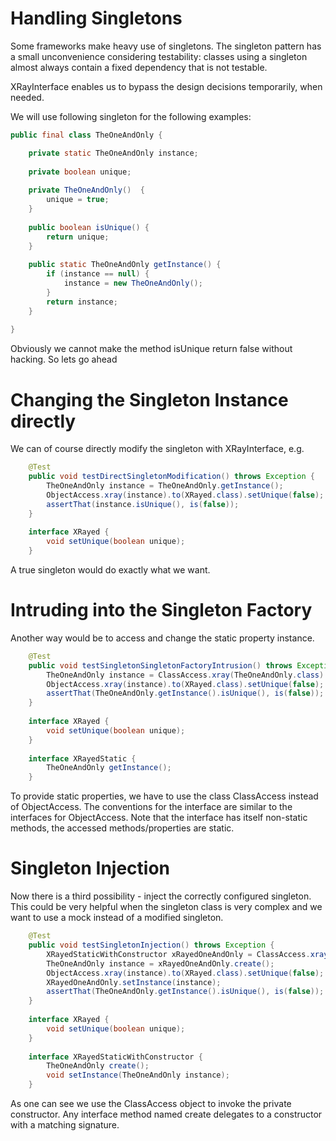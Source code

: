 Handling Singletons
===================
Some frameworks make heavy use of singletons. The singleton pattern has a small unconvenience considering testability: 
classes using a singleton almost always contain a fixed dependency that is not testable.

XRayInterface enables us to bypass the design decisions temporarily, when needed.

We will use following singleton for the following examples:

```Java
public final class TheOneAndOnly {

	private static TheOneAndOnly instance;
	
	private boolean unique;
	
	private TheOneAndOnly()  {
		unique = true;
	}
	
	public boolean isUnique() {
		return unique;
	}
	
	public static TheOneAndOnly getInstance() {
		if (instance == null) {
			instance = new TheOneAndOnly();
		}
		return instance;
	}
	
} 
```

Obviously we cannot make the method isUnique return false without hacking. So lets go ahead

Changing the Singleton Instance directly
========================================
We can of course directly modify the singleton with XRayInterface, e.g.

```Java
	@Test
	public void testDirectSingletonModification() throws Exception {
		TheOneAndOnly instance = TheOneAndOnly.getInstance();
		ObjectAccess.xray(instance).to(XRayed.class).setUnique(false);
		assertThat(instance.isUnique(), is(false));
	}
	
	interface XRayed {
		void setUnique(boolean unique);
	}
```

A true singleton would do exactly what we want.

Intruding into the Singleton Factory
====================================
Another way would be to access and change the static property instance.

```Java
	@Test
	public void testSingletonSingletonFactoryIntrusion() throws Exception {
		TheOneAndOnly instance = ClassAccess.xray(TheOneAndOnly.class).to(XRayedStatic.class).getInstance();
		ObjectAccess.xray(instance).to(XRayed.class).setUnique(false);
		assertThat(TheOneAndOnly.getInstance().isUnique(), is(false));
	}
	
	interface XRayed {
		void setUnique(boolean unique);
	}
	
	interface XRayedStatic {
		TheOneAndOnly getInstance();
	}
```

To provide static properties, we have to use the class ClassAccess instead of ObjectAccess. The conventions for the interface are similar
to the interfaces for ObjectAccess. Note that the interface has itself non-static methods, the accessed methods/properties are static.  

Singleton Injection
===================
Now there is a third possibility - inject the correctly configured singleton. This could be very helpful when the singleton class is very complex and we want to use a mock instead of a modified singleton.

```Java
	@Test
	public void testSingletonInjection() throws Exception {
		XRayedStaticWithConstructor xRayedOneAndOnly = ClassAccess.xray(TheOneAndOnly.class).to(XRayedStaticWithConstructor.class);
		TheOneAndOnly instance = xRayedOneAndOnly.create();
		ObjectAccess.xray(instance).to(XRayed.class).setUnique(false);
		XRayedOneAndOnly.setInstance(instance);
		assertThat(TheOneAndOnly.getInstance().isUnique(), is(false));
	}
	
	interface XRayed {
		void setUnique(boolean unique);
	}
	
	interface XRayedStaticWithConstructor {
		TheOneAndOnly create();
		void setInstance(TheOneAndOnly instance);
	}
```
  
As one can see we use the ClassAccess object to invoke the private constructor. Any interface method named create delegates to a constructor with a matching signature.